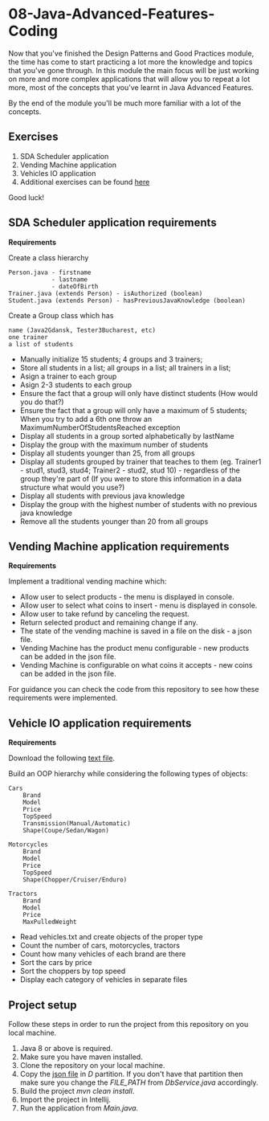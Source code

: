 # 08-Java-Advanced-Features-Coding

Now that you've finished the Design Patterns and Good Practices module, the time has come to 
start practicing a lot more the knowledge and topics that you've gone through.
In this module the main focus will be just working on more and more complex applications
that will allow you to repeat a lot more, most of the concepts that you've learnt in Java Advanced Features.

By the end of the module you'll be much more familiar with a lot of the concepts.

## Exercises
1. SDA Scheduler application
2. Vending Machine application
3. Vehicles IO application
4. Additional exercises can be found [here](https://gitlab.com/sda-international/program/java/08.1-java-advanced-features-coding/wikis/uploads/5a286657b466e6a141ba3e6695754ef5/08_Coding_Java_Advanced_Features.pdf)


Good luck!


## SDA Scheduler application requirements

**Requirements**

Create a class hierarchy

    Person.java - firstname
                - lastname
                - dateOfBirth
    Trainer.java (extends Person) - isAuthorized (boolean)
    Student.java (extends Person) - hasPreviousJavaKnowledge (boolean)

Create a Group class which has

    name (Java2Gdansk, Tester3Bucharest, etc)
    one trainer
    a list of students
    
* Manually initialize 15 students; 4 groups and 3 trainers;
* Store all students in a list; all groups in a list; all trainers in a list;
* Asign a trainer to each group
* Asign 2-3 students to each group
* Ensure the fact that a group will only have distinct students (How would you do that?)
* Ensure the fact that a group will only have a maximum of 5 students; When you try to add a 6th one throw an MaximumNumberOfStudentsReached exception
* Display all students in a group sorted alphabetically by lastName
* Display the group with the maximum number of students
* Display all students younger than 25, from all groups
* Display all students grouped by trainer that teaches to them (eg. Trainer1 - stud1, stud3, stud4; Trainer2 - stud2, stud 10) - regardless of the group they're part of (If you were to store this information in a data structure what would you use?)
* Display all students with previous java knowledge
* Display the group with the highest number of students with no previous java knowledge
* Remove all the students younger than 20 from all groups

## Vending Machine application requirements

**Requirements**

Implement a traditional vending machine which:
* Allow user to select products - the menu is displayed in console.
* Allow user to select what coins to insert - menu is displayed in console.
* Allow user to take refund by canceling the request.
* Return selected product and remaining change if any.
* The state of the vending machine is saved in a file on the disk - a json file.
* Vending Machine has the product menu configurable - new products can be added in the json file.
* Vending Machine is configurable on what coins it accepts - new coins can be added in the json file.

For guidance you can check the code from this repository to see how these requirements were implemented.

## Vehicle IO application requirements

**Requirements**

Download the following [text file](https://gitlab.com/sda-international/program/java/java-advanced-features-coding/-/wikis/uploads/b1c570a66dd95b678372bfceb702cda6/vehicles.txt). 

Build an OOP hierarchy while considering the following types of objects:

    Cars
        Brand
        Model
        Price
        TopSpeed
        Transmission(Manual/Automatic)
        Shape(Coupe/Sedan/Wagon)

    Motorcycles 
        Brand
        Model
        Price
        TopSpeed
        Shape(Chopper/Cruiser/Enduro)
        
    Tractors
        Brand
        Model
        Price
        MaxPulledWeight
        

* Read vehicles.txt and create objects of the proper type
* Count the number of cars, motorcycles, tractors
* Count how many vehicles of each brand are there
* Sort the cars by price
* Sort the choppers by top speed
* Display each category of vehicles in separate files 


## Project setup
Follow these steps in order to run the project from this repository on you local machine.

1. Java 8 or above is required.
2. Make sure you have maven installed.
3. Clone the repository on your local machine.
4. Copy the [json file](https://gitlab.com/sda-international/program/java/java-advanced-features-coding/blob/master/src/main/resources/sampleFiles/vendingMachine.json)
 in *D* partition. If you don't have that partition then make sure you change
the *FILE_PATH* from *DbService.java* accordingly.
5. Build the project *mvn clean install*.
6. Import the project in Intellij.
7. Run the application from *Main.java*.
